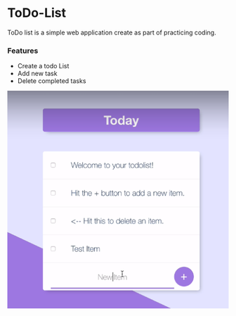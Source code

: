 # ToDo-List

ToDo list is a simple web application create as part of practicing coding.

### Features
* Create a todo List
* Add new task
* Delete completed tasks

![todo-list](todo-list.png)


